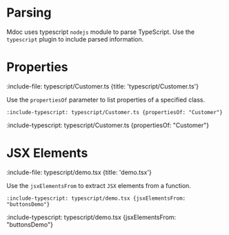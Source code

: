 # Parsing 

Mdoc uses typescript `nodejs` module to parse TypeScript. Use the `typescript` plugin to include parsed information.

# Properties

:include-file: typescript/Customer.ts {title: 'typescript/Customer.ts'}

Use the `propertiesOf` parameter to list properties of a specified class.

    :include-typescript: typescript/Customer.ts {propertiesOf: "Customer"}
    
:include-typescript: typescript/Customer.ts {propertiesOf: "Customer"}

# JSX Elements

:include-file: typescript/demo.tsx {title: 'demo.tsx'}

Use the `jsxElementsFrom` to extract `JSX` elements from a function. 

    :include-typescript: typescript/demo.tsx {jsxElementsFrom: "buttonsDemo"}
    
:include-typescript: typescript/demo.tsx {jsxElementsFrom: "buttonsDemo"}

